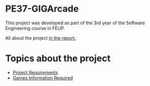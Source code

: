 # PE37-GIGArcade

This project was developed as part of the 3rd year of the Software Engineering course in FEUP.

All about the project [in the report.](./report.pdf)

# Topics about the project

* [Project Requirements](docs/Requirements.md)
* [Games Information Required](docs/Games_information_required.md)
